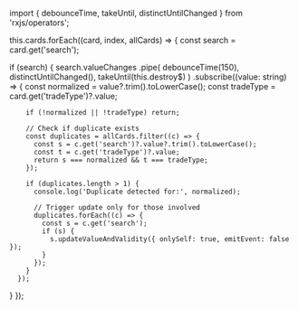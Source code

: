 import { debounceTime, takeUntil, distinctUntilChanged } from 'rxjs/operators';

this.cards.forEach((card, index, allCards) => {
  const search = card.get('search');

  if (search) {
    search.valueChanges
      .pipe(
        debounceTime(150),
        distinctUntilChanged(),
        takeUntil(this.destroy$)
      )
      .subscribe((value: string) => {
        const normalized = value?.trim().toLowerCase();
        const tradeType = card.get('tradeType')?.value;

        if (!normalized || !tradeType) return;

        // Check if duplicate exists
        const duplicates = allCards.filter((c) => {
          const s = c.get('search')?.value?.trim().toLowerCase();
          const t = c.get('tradeType')?.value;
          return s === normalized && t === tradeType;
        });

        if (duplicates.length > 1) {
          console.log('Duplicate detected for:', normalized);

          // Trigger update only for those involved
          duplicates.forEach((c) => {
            const s = c.get('search');
            if (s) {
              s.updateValueAndValidity({ onlySelf: true, emitEvent: false });
            }
          });
        }
      });
  }
});